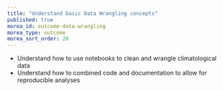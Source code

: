 ```yaml
---
title: "Understand basic Data Wrangling concepts"
published: true
morea_id: outcome-data-wrangling
morea_type: outcome
morea_sort_order: 20
---
```

* Understand how to use notebooks to clean and wrangle climatological data
* Understand how to combined code and documentation to allow for reproducible analyses
